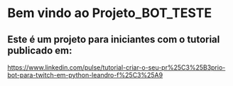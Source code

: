 # Bem vindo ao Projeto_BOT_TESTE
## Este é um projeto para iniciantes com o tutorial publicado em: 
https://www.linkedin.com/pulse/tutorial-criar-o-seu-pr%25C3%25B3prio-bot-para-twitch-em-python-leandro-f%25C3%25A9
